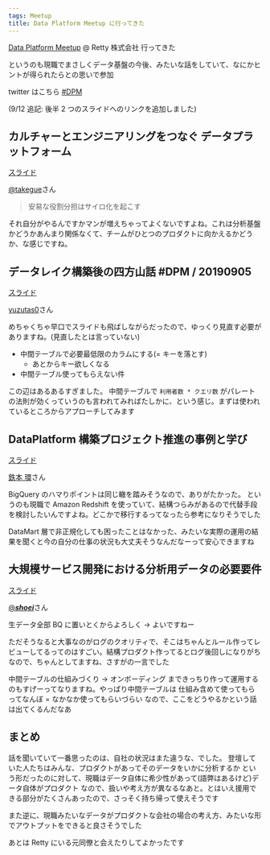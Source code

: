 ```yaml
---
tags: Meetup
title: Data Platform Meetup に行ってきた
---
```


[Data Platform Meetup](https://data-platform-meetup.connpass.com/event/142822/) @ Retty 株式会社 行ってきた

というのも現職でまさしくデータ基盤の今後、みたいな話をしていて、なにかヒントが得られたらとの思いで参加

twitter はこちら [#DPM](https://twitter.com/search?q=%23DPM)

(9/12 追記: 後半 2 つのスライドへのリンクを追加しました)

## カルチャーとエンジニアリングをつなぐ データプラットフォーム

[スライド](https://speakerdeck.com/tkngue/karutiyatoenziniaringuwotunagu-detapuratutohuomu)

[@takegue](https://twitter.com/takegue)さん

> 安易な役割分担はサイロ化を起こす

それ自分がやるんですかマンが増えちゃってよくないですよね。これは分析基盤かどうかあんまり関係なくて、チームがひとつのプロダクトに向かえるかどうか、な感じですね。

## データレイク構築後の四方山話 #DPM / 20190905

[スライド](https://speakerdeck.com/yuzutas0/20190905)

[yuzutas0](https://twitter.com/yuzutas0)さん

めちゃくちゃ早口でスライドも飛ばしながらだったので、ゆっくり見直す必要がありますね。(見直したとは言っていない)

- 中間テーブルで必要最低限のカラムにする(= キーを落とす)
  - あとからキー欲しくなる
- 中間テーブル使ってもらえない件

この辺はあるあるすぎました。
中間テーブルで `利用者数 * クエリ数` がパレートの法則が効くっていうのも言われてみればたしかに、という感じ。まずは使われているところからアプローチしてみます

## DataPlatform 構築プロジェクト推進の事例と学び

[スライド](https://speakerdeck.com/tamakitetsumoto/data-platformgou-zhu-puroziekutotui-jin-falseshi-li-toxue-bi)

[鉄本 環](https://connpass.com/user/tamaki_tetsumoto/)さん

BigQuery のハマりポイントは同じ轍を踏みそうなので、ありがたかった。
というのも現職で Amazon Redshift を使っていて、結構つらみがあるので代替手段を検討したいんですよね。どこかで移行するってなったら参考になりそうでした

DataMart 層で非正規化しても困ったことはなかった、みたいな実際の運用の結果を聞くと今の自分の仕事の状況も大丈夫そうなんだなーって安心できますね

## 大規模サービス開発における分析用データの必要要件

[スライド](https://speakerdeck.com/shoei/da-gui-mo-sabisukai-fa-niokerudetayun-yong-falseqing-xiang-todui-ce)

[@**_shoei_**](https://twitter.com/___shoei___)さん

生データ全部 BQ に置いとくからよろしく → よいですねー

ただそうなると大事なのがログのクオリティで、そこはちゃんとルール作ってレビューしてるってのはすごい。結構プロダクト作ってるとログ後回しになりがちなので、ちゃんとしてますね、さすがの一言でした

中間テーブルの仕組みづくり → オンボーディング まできっちり作って運用するのもすげーってなりますね。やっぱり中間テーブルは 仕組み含めて使ってもらってなんぼ = なかなか使ってもらいづらい なので、ここをどうやるかという話は出てくるんだなあ

## まとめ

話を聞いていて一番思ったのは、自社の状況はまた違うな、でした。
登壇していた人たちはみんな、プロダクトがあってそのデータをいかに分析するか という形だったのに対して、現職はデータ自体に希少性があって(語弊はあるけど)データ自体がプロダクト なので、扱いや考え方が異なるなあと。とはいえ援用できる部分がたくさんあったので、さっそく持ち帰って使えそうです

また逆に、現職みたいなデータがプロダクトな会社の場合の考え方、みたいな形でアウトプットをできると良さそうでした

あとは Retty にいる元同僚と会えたりしてよかったです
